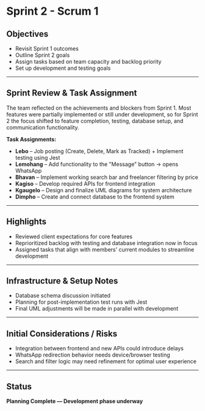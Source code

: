 # Sprint 2 - Scrum 1

## Objectives

- Revisit Sprint 1 outcomes  
- Outline Sprint 2 goals  
- Assign tasks based on team capacity and backlog priority  
- Set up development and testing goals  

---

## Sprint Review & Task Assignment

The team reflected on the achievements and blockers from Sprint 1. Most features were partially implemented or still under development, so for Sprint 2 the focus shifted to feature completion, testing, database setup, and communication functionality.

**Task Assignments:**

- **Lebo** – Job posting (Create, Delete, Mark as Tracked) + Implement testing using Jest  
- **Lemohang** – Add functionality to the "Message" button → opens WhatsApp  
- **Bhavan** – Implement working search bar and freelancer filtering by price  
- **Kagiso** – Develop required APIs for frontend integration  
- **Kgaugelo** – Design and finalize UML diagrams for system architecture  
- **Dimpho** – Create and connect database to the frontend system  

---

## Highlights

- Reviewed client expectations for core features  
- Reprioritized backlog with testing and database integration now in focus  
- Assigned tasks that align with members' current modules to streamline development  

---

## Infrastructure & Setup Notes

- Database schema discussion initiated  
- Planning for post-implementation test runs with Jest  
- Final UML adjustments will be made in parallel with development  

---

## Initial Considerations / Risks

- Integration between frontend and new APIs could introduce delays  
- WhatsApp redirection behavior needs device/browser testing  
- Search and filter logic may need refinement for optimal user experience  

---

## Status

**Planning Complete — Development phase underway**

